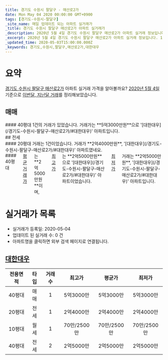 ```yaml
---
title: 경기도 수원시 팔달구 - 매산로2가
date: Mon May 04 2020 00:00:00 GMT+0900
tags: [경기도-수원시-팔달구]
_site_name: 매일 업데이트 되는 아파트 실거래가
_title: 경기도 수원시 팔달구 매산로2가 아파트 실거래가
_description: 2020년 5월 4일 경기도 수원시 팔달구 매산로2가 아파트 실거래 정보입니다. 1건 아파트 정보가 있습니다.
_excerpt: 2020년 5월 4일 경기도 수원시 팔달구 매산로2가 아파트 실거래 정보입니다. 1건 아파트 정보가 있습니다.
_updated_time: 2020-05-03T15:00:00.000Z
_keywords: 경기도,수원시,팔달구,매산로2가,대한대우
---
```





# 요약
<ins>경기도 수원시 팔달구 매산로2가</ins> 아파트 실거래 가격을 알아볼까요? <ins>2020년 5월 4일</ins> 기준으로 <ins>이번달, 지난달 거래</ins>를 정리해보았습니다.

## 매매
<div class="container">
<div class="twelve columns" markdown="1">
#### 40평대
1건의 거래가 있었습니다. 거래가는 **5억3000만원**으로 '[대한대우](/경기도-수원시-팔달구-매산로2가/#대한대우)' 아파트입니다.
</div>
</div>
## 전세
<div class="container">
<div class="six columns" markdown="1">
#### 20평대
거래는 1건이었습니다. 거래가 **2억4000만원**, '[대한대우](/경기도-수원시-팔달구-매산로2가/#대한대우)' 아파트였네요.
</div>
<div class="six columns" markdown="1">
#### 40평대
<ins>평균 거래가</ins>는 **2억5000만원**이며, <ins>최고가</ins>는 **2억5000만원**으로 '[대한대우](/경기도-수원시-팔달구-매산로2가/#대한대우)' 아파트이었습니다. <ins>최저가</ins> 거래는 **2억5000만원**, '[대한대우](/경기도-수원시-팔달구-매산로2가/#대한대우)' 아파트입니다.
</div>
</div>



# 실거래가 목록
- 실거래가 등록일: 2020-05-04
- 업데이트 된 실거래 수: 0 건
- 아파트명을 클릭하면 외부 검색 페이지로 연결됩니다.

## [대한대우](#대한대우)

|전용면적|타입|거래수|최고가|평균가|최저가|
|:---:|:---:|:---:|:---:|:---:|:---:|
|40평대|<span class="deal-type-1">매매</span>|1|5억3000만|5억3000만|5억3000만|
|20평대|<span class="deal-type-2">전세</span>|1|2억4000만|2억4000만|2억4000만|
|10평대|<span class="deal-type-3">월세</span>|1|70만/2500만|70만/2500만|70만/2500만|
|40평대|<span class="deal-type-2">전세</span>|2|2억5000만|2억5000만|2억5000만|

<br/>



